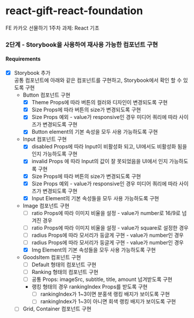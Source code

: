 # react-gift-react-foundation
FE 카카오 선물하기 1주차 과제: React 기초

### 2단계 - Storybook을 사용하여 재사용 가능한 컴포넌트 구현

#### Requirements
- [x] Storybook 추가<br>
공통 컴포넌트에 아래와 같은 컴포넌트를 구현하고, Storybook에서 확인 할 수 있도록 구현
  - Button 컴포넌트 구현
    - [x] Theme Props에 따라 버튼의 컬러와 디자인이 변경되도록 구현
    - [x] Size Props에 따라 버튼의 size가 변경되도록 구현
    - [x] Size Props 예외 - value가 responsive인 경우 미디어 쿼리에 따라 사이즈가 변경되도록 구현
    - [x] Button element의 기본 속성을 모두 사용 가능하도록 구현

  - Input 컴포넌트 구현
    - [x] disabled Props에 따라 Input이 비활성화 되고, UI에서도 비활성화 됨을 인지 가능하도록 구현
    - [x] invalid Props 에 따라 Input의 값이 잘 못되었음을 UI에서 인지 가능하도록 구현
    - [x] Size Props에 따라 버튼의 size가 변경되도록 구현
    - [x] Size Props 예외 - value가 responsive인 경우 미디어 쿼리에 따라 사이즈가 변경되도록 구현
    - [x] Input Element의 기본 속성들을 모두 사용 가능하도록 구현

  - Image 컴포넌트 구현
    - [ ] ratio Props에 따라 이미지 비율을 설정 - value가 number로 16/9로 넘겨진 경우
    - [ ] ratio Props에 따라 이미지 비율을 설정 - value가 square로 설정한 경우
    - [ ] radius Props에 따라 모서리가 둥글게 구현 - value가 number인 경우
    - [ ] radius Props에 따라 모서리가 둥글게 구현 - value가 number인 경우
    - [x] Img Element의 기본 속성들을 모두 사용 가능하도록 구현

  - GoodsItem 컴포넌트 구현
    - [ ] Default 형태의 컴포넌트 구현
    - [ ] Ranking 형태의 컴포넌트 구현
    - [ ] 공통 Props: imageSrc, subtitle, title, amount 넘겨받도록 구현
    - 랭킹 형태의 경우 rankingIndex Props를 받도록 구현
      - [ ] rankingIndex가 1~3이면 분홍색 랭킹 배지가 보이도록 구현
      - [ ] rankingIndex가 1~3이 아니면 회색 랭킹 배지가 보이도록 구현

  - [ ] Grid, Container 컴포넌트 구현